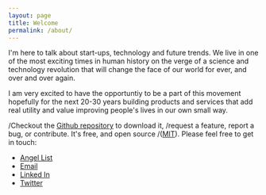 ```yaml
---
layout: page
title: Welcome
permalink: /about/
---
```


I'm here to talk about start-ups, technology and future trends. We live in one of the most exciting times in human history on the verge of a science and technology revolution that will change the face of our world for ever, and over and over again. 

I am very excited to have the opportuntiy to be a part of this movement hopefully for the next 20-30 years building products and services that add real utility and value improving people's lives in our own small way.

/Checkout the [Github repository](https://github.com/johnotander/pixyll) to download it,
/request a feature, report a bug, or contribute. It's free, and open source
/([MIT](http://opensource.org/licenses/MIT)).
Please feel free to get in touch:

* [Angel List](https://angel.co/fionn-concannon)
* [Email](fionn@oceanlabs.co)
* [Linked In](https://uk.linkedin.com/pub/fionn-concannon)
* [Twitter](https://twitter.com/FionnConcannon)
